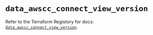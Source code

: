 # `data_awscc_connect_view_version`

Refer to the Terraform Registory for docs: [`data_awscc_connect_view_version`](https://registry.terraform.io/providers/hashicorp/awscc/0.70.0/docs/data-sources/connect_view_version).
